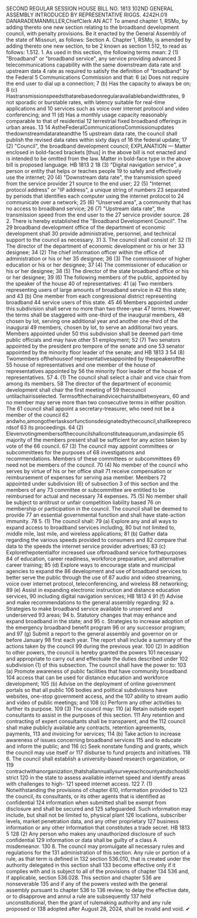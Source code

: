SECOND REGULAR SESSION
HOUSE BILL NO. 1813
102ND GENERAL ASSEMBLY
INTRODUCED BY REPRESENTATIVE RIGGS.
4242H.01I DANARADEMANMILLER,ChiefClerk
AN ACT
To amend chapter 1, RSMo, by adding thereto one new section relating to the broadband
development council, with penalty provisions.
Be it enacted by the General Assembly of the state of Missouri, as follows:
Section A. Chapter 1, RSMo, is amended by adding thereto one new section, to be
2 known as section 1.512, to read as follows:
1.512. 1. As used in this section, the following terms mean:
2 (1) "Broadband" or "broadband service", any service providing advanced
3 telecommunications capability with the same downstream data rate and upstream data
4 rate as required to satisfy the definition of "broadband" by the Federal
5 Communications Commission and that:
6 (a) Does not require the end user to dial up a connection;
7 (b) Has the capacity to always be on;
8 (c) Hastransmissionspeedsthatarebasedonregularavailablebandwidthrates,
9 not sporadic or burstable rates, with latency suitable for real-time applications and
10 services such as voice over internet protocol and video conferencing; and
11 (d) Has a monthly usage capacity reasonably comparable to that of residential
12 terrestrial fixed broadband offerings in urban areas.
13
14 AstheFederalCommunicationsCommissionupdates thedownstreamdatarateandthe
15 upstream data rate, the council shall publish the revised data rates within sixty days of
16 the federal update;
17 (2) "Council", the broadband development council;
EXPLANATION — Matter enclosed in bold-faced brackets [thus] in the above bill is not enacted and is
intended to be omitted from the law. Matter in bold-face type in the above bill is proposed language.
HB 1813 2
18 (3) "Digital navigation service", a person or entity that helps or teaches people
19 to safely and effectively use the internet;
20 (4) "Downstream data rate", the transmission speed from the service provider
21 source to the end user;
22 (5) "Internet protocol address" or "IP address", a unique string of numbers
23 separated by periods that identifies each computer using the internet protocol to
24 communicate over a network;
25 (6) "Unserved area", a community that has no access to broadband service;
26 (7) "Upstream data rate", the transmission speed from the end user to the
27 service provider source.
28 2. There is hereby established the "Broadband Development Council". The
29 broadband development office of the department of economic development shall
30 provide administrative, personnel, and technical support to the council as necessary.
31 3. The council shall consist of:
32 (1) The director of the department of economic development or his or her
33 designee;
34 (2) The chief information officer within the office of administration or his or her
35 designee;
36 (3) The commissioner of higher education or his or her designee;
37 (4) The commissioner of education or his or her designee;
38 (5) The director of the state broadband office or his or her designee;
39 (6) The following members of the public, appointed by the speaker of the house
40 of representatives:
41 (a) Two members representing users of large amounts of broadband service in
42 this state; and
43 (b) One member from each congressional district representing broadband
44 service users of this state.
45
46 Members appointed under this subdivision shall serve no more than two three-year
47 terms. However, the terms shall be staggered with one-third of the inaugural members,
48 chosen by lot, serving one additional year and another one-third of the inaugural
49 members, chosen by lot, to serve an additional two years. Members appointed under
50 this subdivision shall be deemed part-time public officials and may have other
51 employment;
52 (7) Two senators appointed by the president pro tempore of the senate and one
53 senator appointed by the minority floor leader of the senate; and
HB 1813 3
54 (8) Twomembers ofthehouseof representativesappointed by thespeakerofthe
55 house of representatives and one member of the house of representatives appointed by
56 the minority floor leader of the house of representatives.
57 4. (1) The council shall select a chair and vice chair from among its members.
58 The director of the department of economic development shall chair the first meeting of
59 thecouncil untilachairisselected. Termsofthechairandvicechairshallbetwoyears,
60 and no member may serve more than two consecutive terms in either position. The
61 council shall appoint a secretary-treasurer, who need not be a member of the council
62 andwho,amongothertasksorfunctionsdesignatedbythecouncil,shallkeeprecordsof
63 its proceedings.
64 (2) Elevenvotingmembersofthecouncilshallconstituteaquorum,andasimple
65 majority of the members present shall be sufficient for any action taken by vote of the
66 council.
67 (3) The council may appoint committees or subcommittees for the purposes of
68 investigations and recommendations. Members of these committees or subcommittees
69 need not be members of the council.
70 (4) No member of the council who serves by virtue of his or her office shall
71 receive compensation or reimbursement of expenses for serving asa member. Members
72 appointed under subdivision (6) of subsection 3 of this section and the members of any
73 committee or subcommittee are entitled to be reimbursed for actual and necessary
74 expenses.
75 (5) No member shall be subject to antitrust or unfair competition liability based
76 on membership or participation in the council. The council shall be deemed to provide
77 an essential governmental function and shall have state-action immunity.
78 5. (1) The council shall:
79 (a) Explore any and all ways to expand access to broadband services including,
80 but not limited to, middle mile, last mile, and wireless applications;
81 (b) Gather data regarding the various speeds provided to consumers and
82 compare that data to the speeds the internet service provider advertises;
83 (c) Explorethepotentialfor increased use ofbroadband service forthepurposes
84 of education, career readiness, workforce preparation, and alternative career training;
85 (d) Explore ways to encourage state and municipal agencies to expand the
86 development and use of broadband services to better serve the public through the use of
87 audio and video streaming, voice over internet protocol, teleconferencing, and wireless
88 networking;
89 (e) Assist in expanding electronic instruction and distance education services,
90 including digital navigation services;
HB 1813 4
91 (f) Advise and make recommendations to the general assembly regarding:
92 a. Strategies to make broadband service available to unserved and underserved
93 areas;
94 b. Statutory changes that may enhance and expand broadband in the state; and
95 c. Strategies to increase adoption of the emergency broadband benefit program
96 or any successor program; and
97 (g) Submit a report to the general assembly and governor on or before January
98 first each year. The report shall include a summary of the actions taken by the council
99 during the previous year.
100 (2) In addition to other powers, the council is hereby granted the powers
101 necessary and appropriate to carry out and effectuate the duties described under
102 subdivision (1) of this subsection. The council shall have the power to:
103 (a) Promote awareness of public facilities that have community broadband
104 access that can be used for distance education and workforce development;
105 (b) Advise on the deployment of online government portals so that all public
106 bodies and political subdivisions have websites, one-stop government access, and the
107 ability to stream audio and video of public meetings; and
108 (c) Perform any other activities to further its purpose.
109 (3) The council may:
110 (a) Retain outside expert consultants to assist in the purposes of this section.
111 Any retention and contracting of expert consultants shall be transparent, and the
112 council shall make publicly available any contracts, retention agreements, payments,
113 and invoicing for services;
114 (b) Take action to increase awareness of issues concerning broadband services
115 and to educate and inform the public; and
116 (c) Seek nonstate funding and grants, which the council may use itself or
117 disburse to fund projects and initiatives.
118 6. The council shall establish a university-based research organization, or
119 contractwithanorganization,thatshallannuallysurveyeachcountyandschooldistrict
120 in the state to assess available internet speed and identify areas with challenges to high-
121 speed internet access.
122 7. (1) Notwithstanding the provisions of chapter 610, information provided to
123 the council, its consultants, or its other agents that is identified as confidential
124 information when submitted shall be exempt from disclosure and shall be secured and
125 safeguarded. Such information may include, but shall not be limited to, physical plant
126 locations, subscriber levels, market penetration data, and any other proprietary
127 business information or any other information that constitutes a trade secret.
HB 1813 5
128 (2) Any person who makes any unauthorized disclosure of such confidential
129 information or data shall be guilty of a class A misdemeanor.
130 8. The council may promulgate all necessary rules and regulations for the
131 administration of this section. Any rule or portion of a rule, as that term is defined in
132 section 536.010, that is created under the authority delegated in this section shall
133 become effective only if it complies with and is subject to all of the provisions of chapter
134 536 and, if applicable, section 536.028. This section and chapter 536 are nonseverable
135 and if any of the powers vested with the general assembly pursuant to chapter 536 to
136 review, to delay the effective date, or to disapprove and annul a rule are subsequently
137 held unconstitutional, then the grant of rulemaking authority and any rule proposed or
138 adopted after August 28, 2024, shall be invalid and void.
✔